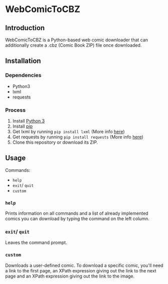 # WebComicToCBZ

## Introduction

WebComicToCBZ is a Python-based web comic downloader that can additionally create a .cbz (Comic Book ZIP) file once downloaded.

## Installation

### Dependencies

* Python3
* lxml
* requests

### Process

1. Install [Python 3](https://www.python.org/downloads/)
2. Install [pip](https://pip.pypa.io/en/stable/installing/)
3. Get lxml by running `pip install lxml` (More info [here](http://lxml.de/installation.html#where-to-get-it))
4. Get requests by running `pip install requests` (More info [here](http://docs.python-requests.org/en/master/user/install/))
5. Clone this repository or download its ZIP.

## Usage

Commands:

* `help`
* `exit`/ `quit`
* `custom`

### `help`

Prints information on all commands and a list of already implemented comics you can download by typing the command on the left column.

### `exit`/ `quit`

Leaves the command prompt.

### `custom`

Downloads a user-defined comic. To download a specific comic, you'll need a link to the first page, an XPath expression giving out the link to the next page and an XPath expression giving out the link to the image.
